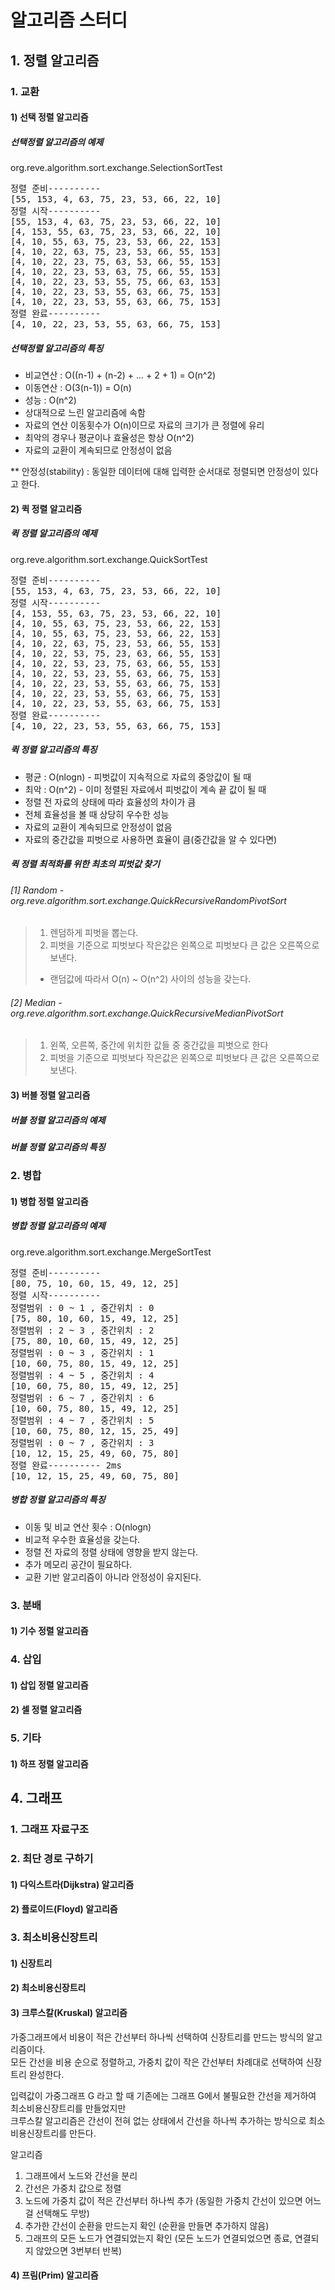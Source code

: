 # 알고리즘 스터디

## 1. 정렬 알고리즘

### 1. 교환
#### 1) 선택 정렬 알고리즘
##### 선택정렬 알고리즘의 예제
org.reve.algorithm.sort.exchange.SelectionSortTest
<pre>
정렬 준비----------
[55, 153, 4, 63, 75, 23, 53, 66, 22, 10]
정렬 시작----------
[55, 153, 4, 63, 75, 23, 53, 66, 22, 10]
[4, 153, 55, 63, 75, 23, 53, 66, 22, 10]
[4, 10, 55, 63, 75, 23, 53, 66, 22, 153]
[4, 10, 22, 63, 75, 23, 53, 66, 55, 153]
[4, 10, 22, 23, 75, 63, 53, 66, 55, 153]
[4, 10, 22, 23, 53, 63, 75, 66, 55, 153]
[4, 10, 22, 23, 53, 55, 75, 66, 63, 153]
[4, 10, 22, 23, 53, 55, 63, 66, 75, 153]
[4, 10, 22, 23, 53, 55, 63, 66, 75, 153]
정렬 완료----------
[4, 10, 22, 23, 53, 55, 63, 66, 75, 153]
</pre>
##### 선택정렬 알고리즘의 특징
- 비교연산 : O((n-1) + (n-2) + ... + 2 + 1) = O(n^2)
- 이동연산 : O(3(n-1)) = O(n) 
- 성능 : O(n^2)
- 상대적으로 느린 알고리즘에 속함
- 자료의 연산 이동횟수가 O(n)이므로 자료의 크기가 큰 정렬에 유리
- 최악의 경우나 평균이나 효율성은 항상 O(n^2)
- 자료의 교환이 계속되므로 안정성이 없음


** 안정성(stability) : 동일한 데이터에 대해 입력한 순서대로 정렬되면 안정성이 있다고 한다.

#### 2) 퀵 정렬 알고리즘
##### 퀵 정렬 알고리즘의 예제
org.reve.algorithm.sort.exchange.QuickSortTest
<pre>
정렬 준비----------
[55, 153, 4, 63, 75, 23, 53, 66, 22, 10]
정렬 시작----------
[4, 153, 55, 63, 75, 23, 53, 66, 22, 10]
[4, 10, 55, 63, 75, 23, 53, 66, 22, 153]
[4, 10, 55, 63, 75, 23, 53, 66, 22, 153]
[4, 10, 22, 63, 75, 23, 53, 66, 55, 153]
[4, 10, 22, 53, 75, 23, 63, 66, 55, 153]
[4, 10, 22, 53, 23, 75, 63, 66, 55, 153]
[4, 10, 22, 53, 23, 55, 63, 66, 75, 153]
[4, 10, 22, 23, 53, 55, 63, 66, 75, 153]
[4, 10, 22, 23, 53, 55, 63, 66, 75, 153]
[4, 10, 22, 23, 53, 55, 63, 66, 75, 153]
정렬 완료----------
[4, 10, 22, 23, 53, 55, 63, 66, 75, 153]
</pre>
##### 퀵 정렬 알고리즘의 특징
- 평균 : O(nlogn) - 피벗값이 지속적으로 자료의 중앙값이 될 때
- 최악 : O(n^2) - 이미 정렬된 자료에서 피벗값이 계속 끝 값이 될 때
- 정렬 전 자료의 상태에 따라 효율성의 차이가 큼
- 전체 효율성을 볼 때 상당히 우수한 성능
- 자료의 교환이 계속되므로 안정성이 없음
- 자료의 중간값을 피벗으로 사용하면 효율이 큼(중간값을 알 수 있다면)
##### 퀵 정렬 최적화를 위한 최초의 피벗값 찾기
###### [1] Random - org.reve.algorithm.sort.exchange.QuickRecursiveRandomPivotSort
> 1. 렌덤하게 피벗을 뽑는다.
> 2. 피벗을 기준으로 피벗보다 작은값은 왼쪽으로 피벗보다 큰 값은 오른쪽으로 보낸다.
> - 랜덤값에 따라서 O(n) ~ O(n^2) 사이의 성능을 갖는다.
###### [2] Median - org.reve.algorithm.sort.exchange.QuickRecursiveMedianPivotSort
> 1. 왼쪽, 오른쪽, 중간에 위치한 값들 중 중간값을 피벗으로 한다
> 2. 피벗을 기준으로 피벗보다 작은값은 왼쪽으로 피벗보다 큰 값은 오른쪽으로 보낸다.  

#### 3) 버블 정렬 알고리즘
##### 버블 정렬 알고리즘의 예제
##### 버블 정렬 알고리즘의 특징


### 2. 병합
#### 1) 병합 정렬 알고리즘
##### 병합 정렬 알고리즘의 예제
org.reve.algorithm.sort.exchange.MergeSortTest
<pre>
정렬 준비----------
[80, 75, 10, 60, 15, 49, 12, 25]
정렬 시작----------
정렬범위 : 0 ~ 1 , 중간위치 : 0
[75, 80, 10, 60, 15, 49, 12, 25]
정렬범위 : 2 ~ 3 , 중간위치 : 2
[75, 80, 10, 60, 15, 49, 12, 25]
정렬범위 : 0 ~ 3 , 중간위치 : 1
[10, 60, 75, 80, 15, 49, 12, 25]
정렬범위 : 4 ~ 5 , 중간위치 : 4
[10, 60, 75, 80, 15, 49, 12, 25]
정렬범위 : 6 ~ 7 , 중간위치 : 6
[10, 60, 75, 80, 15, 49, 12, 25]
정렬범위 : 4 ~ 7 , 중간위치 : 5
[10, 60, 75, 80, 12, 15, 25, 49]
정렬범위 : 0 ~ 7 , 중간위치 : 3
[10, 12, 15, 25, 49, 60, 75, 80]
정렬 완료---------- 2ms
[10, 12, 15, 25, 49, 60, 75, 80]
</pre>
##### 병합 정렬 알고리즘의 특징
- 이동 및 비교 연산 횟수 : O(nlogn)
- 비교적 우수한 효율성을 갖는다.
- 정렬 전 자료의 정렬 상태에 영향을 받지 않는다.
- 추가 메모리 공간이 필요하다.
- 교환 기반 알고리즘이 아니라 안정성이 유지된다.

### 3. 분배
#### 1) 기수 정렬 알고리즘

### 4. 삽입
#### 1) 삽입 정렬 알고리즘
#### 2) 셀 정렬 알고리즘

### 5. 기타
#### 1) 하프 정렬 알고리즘

## 4. 그래프

### 1. 그래프 자료구조

### 2. 최단 경로 구하기

#### 1) 다익스트라(Dijkstra) 알고리즘

#### 2) 플로이드(Floyd) 알고리즘

### 3. 최소비용신장트리

#### 1) 신장트리

#### 2) 최소비용신장트리

#### 3) 크루스칼(Kruskal) 알고리즘

<p>
가중그래프에서 비용이 적은 간선부터 하나씩 선택하여 신장트리를 만드는 방식의 알고리즘이다.<br/>
모든 간선을 비용 순으로 정렬하고, 가중치 값이 작은 간선부터 차례대로 선택하여 신장트리 완성한다.
</p>
<p>
입력값이 가중그래프 G 라고 할 때 기존에는 그래프 G에서 불필요한 간선을 제거하여 최소비용신장트리를 만들었지만<br/>
크루스칼 알고리즘은 간선이 전혀 없는 상태에서 간선을 하나씩 추가하는 방식으로 최소비용신장트리를 만든다. 
</p>

알고리즘
1. 그래프에서 노드와 간선을 분리
2. 간선은 가중치 값으로 정렬
3. 노드에 가중치 값이 적은 간선부터 하나씩 추가 (동일한 가중치 간선이 있으면 어느걸 선택해도 무방)
4. 추가한 간선이 순환을 만드는지 확인 (순환을 만들면 추가하지 않음)
5. 그래프의 모든 노드가 연결되었는지 확인 (모든 노드가 연결되었으면 종료, 연결되지 않았으면 3번부터 반복)

#### 4) 프림(Prim) 알고리즘